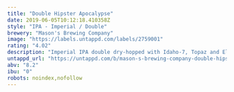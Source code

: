 ```yaml
---
title: "Double Hipster Apocalypse"
date: 2019-06-05T10:12:18.410358Z
style: "IPA - Imperial / Double"
brewery: "Mason's Brewing Company"
image: "https://labels.untappd.com/labels/2759001"
rating: "4.02"
description: "Imperial IPA double dry-hopped with Idaho-7, Topaz and Ella hops. "
untappd_url: "https://untappd.com/b/mason-s-brewing-company-double-hipster-apocalypse/2759001"
abv: "8.2"
ibu: "0"
robots: noindex,nofollow
---
```

